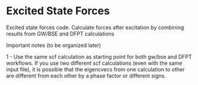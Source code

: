 # Excited State Forces
Excited state forces code. Calculate forces after excitation by combining results from GW/BSE and DFPT calculations



Important notes (to be organized later)

1 - Use the same scf calculation as starting point for both gw/bse and DFPT workflows. If you use two different scf calculations (even with the same input file), it is possible that the eigencvecs from one calculation to other are different from each other by a phase factor or different signs.
